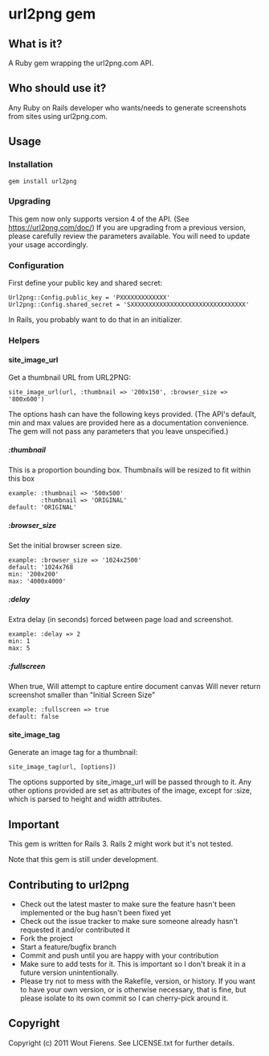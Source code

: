 # url2png gem

## What is it?
A Ruby gem wrapping the url2png.com API.

## Who should use it?
Any Ruby on Rails developer who wants/needs to generate screenshots from sites using url2png.com.

## Usage

### Installation

    gem install url2png

### Upgrading

This gem now only supports version 4 of the API. (See https://url2png.com/doc/) If you are upgrading from a previous version, please carefully review the parameters available. You will need to update your usage accordingly.

### Configuration

First define your public key and shared secret:

    Url2png::Config.public_key = 'PXXXXXXXXXXXXX'
    Url2png::Config.shared_secret = 'SXXXXXXXXXXXXXXXXXXXXXXXXXXXXXXXX'

In Rails, you probably want to do that in an initializer.


### Helpers

#### site\_image\_url
Get a thumbnail URL from URL2PNG:

    site_image_url(url, :thumbnail => '200x150', :browser_size => '800x600')
 
The options hash can have the following keys provided. (The API's default, min and max values are provided here as a documentation convenience. The gem will not pass any parameters that you leave unspecified.)

##### :thumbnail

This is a proportion bounding box.
Thumbnails will be resized to fit within this box

    example: :thumbnail => '500x500'
             :thumbnail => 'ORIGINAL'
    default: 'ORIGINAL'

##### :browser_size

Set the initial browser screen size.

    example: :browser_size => '1024x2500'
    default: '1024x768
    min: '200x200'
    max: '4000x4000'

##### :delay

Extra delay (in seconds) forced between page load and screenshot.

    example: :delay => 2
    min: 1
    max: 5

##### :fullscreen

When true, Will attempt to capture entire document canvas
Will never return screenshot smaller than "Initial Screen Size"

    example: :fullscreen => true
    default: false

#### site\_image\_tag

Generate an image tag for a thumbnail:

    site_image_tag(url, [options])

The options supported by site\_image\_url will be passed through to it. Any other options provided are set as attributes of the image, except for :size, which is parsed to height and width attributes.

## Important

This gem is written for Rails 3.
Rails 2 might work but it's not tested.

Note that this gem is still under development.


## Contributing to url2png
 
* Check out the latest master to make sure the feature hasn't been implemented or the bug hasn't been fixed yet
* Check out the issue tracker to make sure someone already hasn't requested it and/or contributed it
* Fork the project
* Start a feature/bugfix branch
* Commit and push until you are happy with your contribution
* Make sure to add tests for it. This is important so I don't break it in a future version unintentionally.
* Please try not to mess with the Rakefile, version, or history. If you want to have your own version, or is otherwise necessary, that is fine, but please isolate to its own commit so I can cherry-pick around it.

## Copyright

Copyright (c) 2011 Wout Fierens. See LICENSE.txt for
further details.












